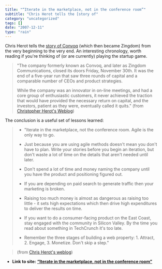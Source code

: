 ```yaml
---
title: "“Iterate in the marketplace, not in the conference room”"
subtitle: "Chris Herot tells the [story of"
category: "uncategorized"
tags: []
date: "2007-12-11"
type: "rain"
---
```

Chris Herot tells the [story of
Convoq](<http://herot.typepad.com/cherot/2007/12/convoq-and-zing.html>) (which
then became Zingdom) from the very beginning to the very end. An interesting
chronology, worth reading if you're thinking of (or are currently) playing the
startup game.

> "The company formerly known as Convoq, and later as Zingdom Communications,
> closed its doors Friday, November 30th. It was the end of a five-year run
> that saw three rounds of capital and a comparable number of CEOs and product
> strategies.
>
> While the company was an innovator in on-line meetings, and had a core group
> of enthusiastic customers, it never achieved the traction that would have
> provided the necessary return on capital, and the investors, patient as they
> were, eventually called it quits." (from [Christopher Herot's
> Weblog](<http://herot.typepad.com/cherot/2007/12/convoq-and-zing.html>))

The conclusion is a useful set of lessons learned:

>   * "Iterate in the marketplace, not the conference room. Agile is the only
> way to go.
>
>   * Just because you are using agile methods doesn't mean you don't have to
> plan. Write your stories before you begin an iteration, but don't waste a
> lot of time on the details that aren't needed until later.
>
>   * Don't spend a lot of time and money naming the company until you have
> the product and positioning figured out.
>
>   * If you are depending on paid search to generate traffic then your
> marketing is broken.
>
>   * Raising too much money is almost as dangerous as raising too little - it
> sets high expectations which then drive high expenditures to deliver the
> results on time.
>
>   * If you want to do a consumer-facing product on the East Coast, stay
> engaged with the community in Silicon Valley. By the time you read about
> something in TechCrunch it's too late.
>
>   * Remember the three stages of building a web property: 1. Attract, 2.
> Engage, 3. Monetize. Don't skip a step."
>
>

>
> (from [Chris Herot's
> weblog](<http://herot.typepad.com/cherot/2007/12/convoq-and-zing.html>))


* **Link to site:** **[“Iterate in the marketplace, not in the conference room”](None)**